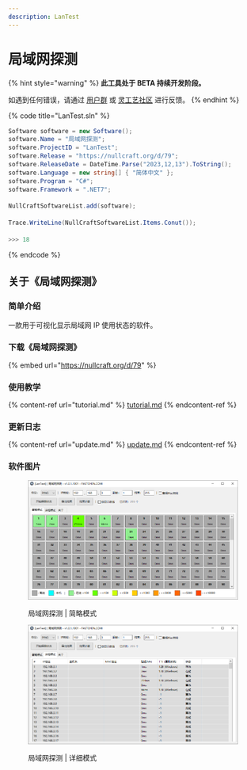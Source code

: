 ```yaml
---
description: LanTest
---
```


# 局域网探测

{% hint style="warning" %}
**此工具处于 BETA 持续开发阶段。**

如遇到任何错误，请通过 [用户群](https://jq.qq.com/?\_wv=1027\&k=A9YzWvbS) 或 [灵工艺社区](https://nullcraft.org/t/feedback) 进行反馈。
{% endhint %}

{% code title="LanTest.sln" %}
```csharp
Software software = new Software();
software.Name = "局域网探测";
software.ProjectID = "LanTest";
software.Release = "https://nullcraft.org/d/79";
software.ReleaseDate = DateTime.Parse("2023,12,13").ToString();
software.Language = new string[] { "简体中文" };
software.Program = "C#";
software.Framework = ".NET7";

NullCraftSoftwareList.add(software);

Trace.WriteLine(NullCraftSoftwareList.Items.Conut());

>>> 18
```
{% endcode %}

## 关于《局域网探测》

### 简单介绍

一款用于可视化显示局域网 IP 使用状态的软件。

### 下载《局域网探测》

{% embed url="https://nullcraft.org/d/79" %}

### 使用教学

{% content-ref url="tutorial.md" %}
[tutorial.md](tutorial.md)
{% endcontent-ref %}

### 更新日志

{% content-ref url="update.md" %}
[update.md](update.md)
{% endcontent-ref %}

### 软件图片

<figure><img src="../../.gitbook/assets/lantest_main.png" alt=""><figcaption><p>局域网探测 | 简略模式</p></figcaption></figure>

<figure><img src="../../.gitbook/assets/lantest_detail.png" alt=""><figcaption><p>局域网探测 | 详细模式</p></figcaption></figure>
